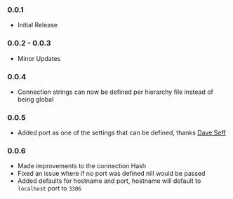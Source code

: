 ### 0.0.1
- Initial Release

### 0.0.2 - 0.0.3
- Minor Updates

### 0.0.4
- Connection strings can now be defined per hierarchy file instead of being global

### 0.0.5
- Added port as one of the settings that can be defined, thanks [Dave Seff](https://github.com/daveseff)

### 0.0.6

- Made improvements to the connection Hash
- Fixed an issue where if no port was defined nill would be passed
- Added defaults for hostname and port, hostname will default to `localhost` port to `3306`